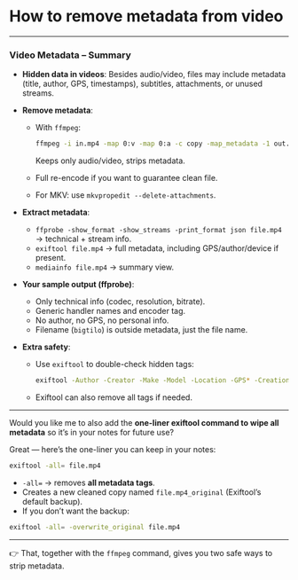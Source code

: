 # How to remove metadata from video 

---

### Video Metadata – Summary

* **Hidden data in videos**: Besides audio/video, files may include metadata (title, author, GPS, timestamps), subtitles, attachments, or unused streams.

* **Remove metadata**:

  * With `ffmpeg`:

    ```bash
    ffmpeg -i in.mp4 -map 0:v -map 0:a -c copy -map_metadata -1 out.mp4
    ```

    Keeps only audio/video, strips metadata.
  * Full re-encode if you want to guarantee clean file.
  * For MKV: use `mkvpropedit --delete-attachments`.

* **Extract metadata**:

  * `ffprobe -show_format -show_streams -print_format json file.mp4` → technical + stream info.
  * `exiftool file.mp4` → full metadata, including GPS/author/device if present.
  * `mediainfo file.mp4` → summary view.

* **Your sample output (ffprobe)**:

  * Only technical info (codec, resolution, bitrate).
  * Generic handler names and encoder tag.
  * No author, no GPS, no personal info.
  * Filename (`bigtilo`) is outside metadata, just the file name.

* **Extra safety**:

  * Use `exiftool` to double-check hidden tags:

    ```bash
    exiftool -Author -Creator -Make -Model -Location -GPS* -CreationDate file.mp4
    ```
  * Exiftool can also remove all tags if needed.

---

Would you like me to also add the **one-liner exiftool command to wipe all metadata** so it’s in your notes for future use?

Great — here’s the one-liner you can keep in your notes:

```bash
exiftool -all= file.mp4
```

* `-all=` → removes **all metadata tags**.
* Creates a new cleaned copy named `file.mp4_original` (Exiftool’s default backup).
* If you don’t want the backup:

```bash
exiftool -all= -overwrite_original file.mp4
```

---

👉 That, together with the `ffmpeg` command, gives you two safe ways to strip metadata.

